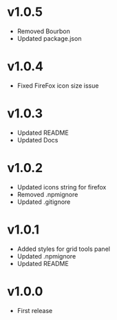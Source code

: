 # v1.0.5
* Removed Bourbon
* Updated package.json

# v1.0.4
* Fixed FireFox icon size issue

# v1.0.3
* Updated README
* Updated Docs

# v1.0.2

* Updated icons string for firefox
* Removed .npmignore
* Updated .gitignore

# v1.0.1

* Added styles for grid tools panel
* Updated .npmignore
* Updated README

# v1.0.0

* First release
